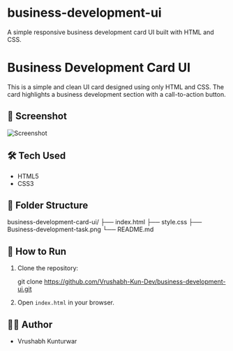 # business-development-ui
A simple responsive business development card UI built with HTML and CSS.


# Business Development Card UI

This is a simple and clean UI card designed using only HTML and CSS. The card highlights a business development section with a call-to-action button.

## 📸 Screenshot
![Screenshot](Business-development-task.png)

## 🛠️ Tech Used
- HTML5
- CSS3

## 📁 Folder Structure

business-development-card-ui/
├── index.html
├── style.css
├── Business-development-task.png
└── README.md


## 🚀 How to Run
1. Clone the repository:

    git clone https://github.com/Vrushabh-Kun-Dev/business-development-ui.git


2. Open `index.html` in your browser.

## 🧑‍💻 Author
- Vrushabh Kunturwar